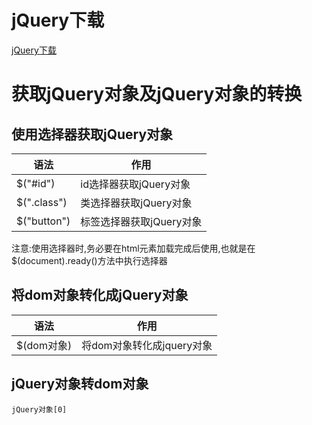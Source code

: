 # jQuery下载

[jQuery下载](https://jquery.com/download/)

# 获取jQuery对象及jQuery对象的转换
## 使用选择器获取jQuery对象
语法|作用
--|--
$("#id")|id选择器获取jQuery对象
$(".class")|类选择器获取jQuery对象
$("button")|标签选择器获取jQuery对象
注意:使用选择器时,务必要在html元素加载完成后使用,也就是在$(document).ready()方法中执行选择器

## 将dom对象转化成jQuery对象
语法|作用
--|--
$(dom对象)|将dom对象转化成jquery对象
## jQuery对象转dom对象
```
jQuery对象[0]
```